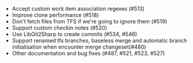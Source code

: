 * Accept custom work item association regexes (#513)
* Improve clone performance (#518)
* Don't fetch files from TFS if we're going to ignore them (#519)
* Support custom checkin notes (#520)
* Use LibGit2Sharp to create commits (#534, #546)
* Support renamed tfs branches, baseless merge and automatic branch initialisation when encounter merge changeset(#480)
* Other documentation and bug fixes (#487, #521, #523, #527)
